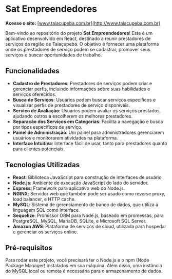 # Sat Empreendedores

**Acesse o site:** [www.taiacupeba.com.br](http://www.taiacupeba.com.br)

Bem-vindo ao repositório do projeto **Sat Empreendedores**! Este é um aplicativo desenvolvido em React, destinado a reunir prestadores de serviços da região de Taiaçupeba. O objetivo é fornecer uma plataforma onde os prestadores de serviço podem se cadastrar, promover seus serviços e buscar oportunidades de trabalho.

## Funcionalidades

- **Cadastro de Prestadores**: Prestadores de serviços podem criar e gerenciar perfis, incluindo informações sobre suas habilidades e serviços oferecidos.
- **Busca de Serviços**: Usuários podem buscar serviços específicos e visualizar perfis de prestadores de serviço disponíveis.
- **Serviço de Avaliação**: Usuários podem avaliar os serviços prestados, ajudando outros a escolherem os melhores prestadores.
- **Separação dos Serviços em Categorias**: Facilita a navegação e busca por tipos específicos de serviço.
- **Painel de Administração**: Um painel para administradores gerenciarem usuários e monitorarem atividades na plataforma.
- **Interface Intuitiva**: Interface fácil de usar, tanto para prestadores quanto para clientes potenciais.

## Tecnologias Utilizadas

- **React**: Biblioteca JavaScript para construção de interfaces de usuário.
- **Node.js**: Ambiente de execução JavaScript do lado do servidor.
- **Express**: Framework para aplicativo web do Node.js.
- **NGINX**: Servidor web que também pode ser usado como reverse proxy, load balancer, e HTTP cache.
- **MySQL**: Sistema de gerenciamento de banco de dados, que utiliza a linguagem SQL como interface.
- **Sequelize**: Promissor ORM para Node.js, baseado em promessas, para PostgreSQL, MySQL, MariaDB, SQLite, e Microsoft SQL Server.
- **Amazon AWS**: Plataforma de serviços de cloud, utilizada para hospedar e gerenciar os serviços online.

## Pré-requisitos

Para rodar este projeto, você precisará ter o Node.js e o npm (Node Package Manager) instalados em sua máquina. Além disso, uma instância do MySQL local ou remota é necessária para o armazenamento de dados.

